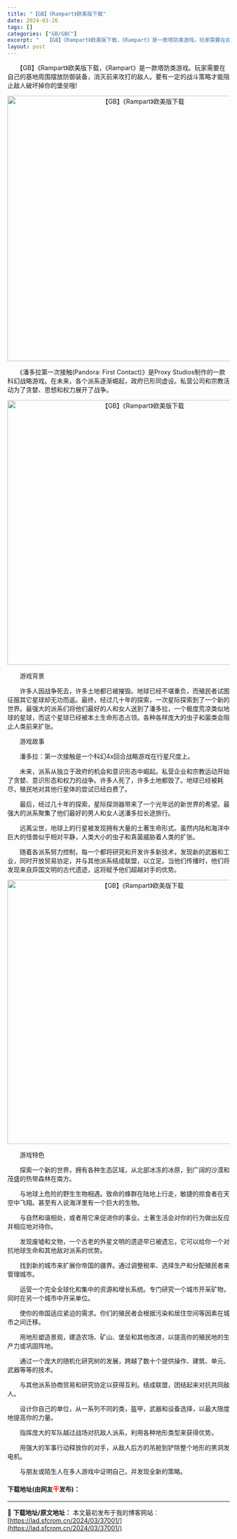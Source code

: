 ```yaml
---
title: "【GB】《Rampart》欧美版下载"
date: 2024-03-26
tags: []
categories: ["GB/GBC"]
excerpt: "　　【GB】《Rampart》欧美版下载，《Rampart》是一款塔防类游戏。玩家需要在自己的基地周围摆放防御装备，消灭前来攻打的敌人。要有一定的战斗策略才能阻止敌人破坏掉你的堡垒哦! 　　《潘多拉第一次接触(Pandora: First Contact)》是Proxy Studios制作的一款科幻&hellip;"
layout: post
---
```


 <p>　　【GB】《Rampart》欧美版下载，《Rampart》是一款塔防类游戏。玩家需要在自己的基地周围摆放防御装备，消灭前来攻打的敌人。要有一定的战斗策略才能阻止敌人破坏掉你的堡垒哦!</p> <p align="center"><img align="" border="0" src="https://lad.sfcrom.cn/wp-content/uploads/2024/03/20240326_66028343d22e2.png" width="600" alt="【GB】《Rampart》欧美版下载" /></p> <p>　　《潘多拉第一次接触(Pandora: First Contact)》是Proxy Studios制作的一款科幻战略游戏。在未来，各个派系逐渐崛起，政府已形同虚设。私营公司和宗教活动为了贪婪、思想和权力展开了战争。</p> <p align="center"><img align="" border="0" src="https://lad.sfcrom.cn/wp-content/uploads/2024/03/20240326_660283455db94.png" width="599" alt="【GB】《Rampart》欧美版下载" /></p> <p>　　游戏背景</p> <p>　　许多人因战争死去，许多土地都已被摧毁。地球已经不堪重负，而殖民者试图征服其它星球却无功而返。最终，经过几十年的探索，一次星际探索到了一个新的世界。最强大的派系们将他们最好的人和女人送到了潘多拉，一个极度荒凉类似地球的星球，而这个星球已经被本土生命形态占领。各种各样庞大的虫子和菌类会阻止人类前来扩张。</p> <p>　　游戏故事</p> <p>　　潘多拉：第一次接触是一个科幻4x回合战略游戏在行星尺度上。</p> <p>　　未来，派系从独立于政府的机会和意识形态中崛起。私营企业和宗教运动开始了贪婪、意识形态和权力的战争。许多人死了，许多土地都毁了。地球已经被耗尽，殖民地对其他行星体的尝试已经白费了。</p> <p>　　最后，经过几十年的探索，星际探测器带来了一个光年远的新世界的希望。最强大的派系聚集了他们最好的男人和女人送潘多拉长途旅行。</p> <p>　　远离尘世，地球上的行星被发现拥有大量的土著生命形式。虽然内陆和海洋中巨大的怪兽似乎相对平静，人类大小的虫子和真菌威胁着人类的扩张。</p> <p>　　随着各派系努力控制，每一个都将研究和开发许多新技术，发现新的武器和工业，同时开放贸易协定，并与其他派系结成联盟，以立足。当他们传播时，他们将发现来自异国文明的古代遗迹，这将赋予他们超越对手的优势。</p> <p align="center"><img align="" border="0" src="https://lad.sfcrom.cn/wp-content/uploads/2024/03/20240326_66028346d0a00.png" width="597" alt="【GB】《Rampart》欧美版下载" /></p> <p>　　游戏特色</p> <p>　　探索一个新的世界，拥有各种生态区域，从北部冰冻的冰原，到广阔的沙漠和茂盛的热带森林在南方。</p> <p>　　与地球上危险的野生生物相遇。致命的蜂群在陆地上行走，敏捷的掠食者在天空中飞翔。甚至有人说海洋里有一个巨大的生物。</p> <p>　　与自然和谐相处，或者用它来促进你的事业。土著生活会对你的行为做出反应并相应地对待你。</p> <p>　　发现废墟和文物，一个古老的外星文明的遗迹早已被遗忘，它可以给你一个对抗地球生命和其他敌对派系的优势。</p> <p>　　找到新的城市来扩展你帝国的疆界。通过调整税率、选择生产和分配殖民者来管理城市。</p> <p>　　运营一个完全全球化和集中的资源和增长系统。专门研究一个城市开采矿物，同时在另一个城市中开采单位。</p> <p>　　使你的帝国适应紧迫的需求。你们的殖民者会根据污染和居住空间等因素在城市之间迁移。</p> <p>　　用地形塑造景观，建造农场、矿山、堡垒和其他改进，以提高你的殖民地的生产力或巩固阵地。</p> <p>　　通过一个庞大的随机化研究树的发展，跨越了数十个提供操作、建筑、单元、武器等等的技术。</p> <p>　　与其他派系协商贸易和研究协定以获得互利。结成联盟，团结起来对抗共同敌人。</p> <p>　　设计你自己的单位，从一系列不同的类，盔甲，武器和设备选择，以最大限度地提高你的力量。</p> <p>　　指挥庞大的军队越过战场对抗敌人派系，利用各种地形类型来获得优势。</p> <p>　　用强大的军事行动释放你的对手，从敌人后方的吊舱到铲除整个地形的黑洞发电机。</p> <p>　　与朋友或陌生人在多人游戏中证明自己，并发现全新的策略。</p> <p><h4>下载地址(由网友<font color="red">干</font>发布)：</h4></p> 

---
📖 **下载地址/原文地址：** 本文最初发布于我的博客网站：[https://lad.sfcrom.cn/2024/03/37001/](https://lad.sfcrom.cn/2024/03/37001/)
